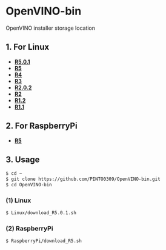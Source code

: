 # OpenVINO-bin
OpenVINO installer storage location

## 1. For Linux
- **[R5.0.1](Linux/download_R5.0.1.sh)**
- **[R5](Linux/download_R5.0.0.sh)**
- **[R4](Linux/download_R4.sh)**
- **[R3](Linux/download_R3.sh)**
- **[R2.0.2](Linux/download_R2.0.2.sh)**
- **[R2](Linux/download_R2.sh)**
- **[R1.2](Linux/download_R1.2.sh)**
- **[R1.1](Linux/download_R1.1.sh)**

## 2. For RaspberryPi
- **[R5](RaspberryPi/download_R5.sh)**

## 3. Usage
```bash
$ cd ~
$ git clone https://github.com/PINTO0309/OpenVINO-bin.git
$ cd OpenVINO-bin
```
### (1) Linux
```bash
$ Linux/download_R5.0.1.sh
```

### (2) RaspberryPi
```bash
$ RaspberryPi/download_R5.sh
```
